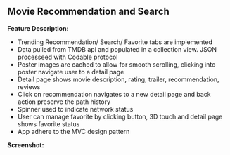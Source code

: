 ## Movie Recommendation and Search


**Feature Description:**
- Trending Recommendation/ Search/ Favorite tabs are implemented
- Data pulled from TMDB api and populated in a collection view. JSON processeed with Codable protocol
-  Poster images are cached to allow for smooth scrolling, clicking into poster navigate user to a detail page
- Detail page shows movie description, rating, trailer, recommendation, reviews 
- Click on recommendation navigates to a new detail page and back action preserve the path history
- Spinner used to indicate network status
- User can manage favorite by clicking button, 3D touch and detail page shows favorite status
- App adhere to the MVC design pattern

**Screenshot:**
